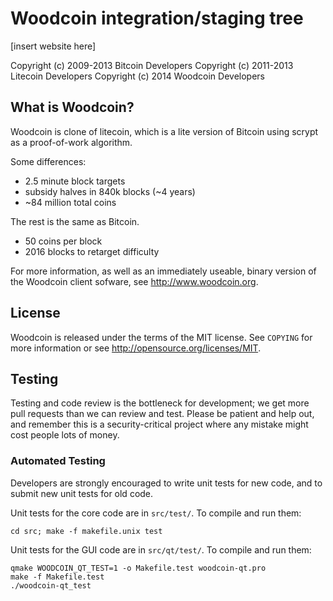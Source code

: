 Woodcoin integration/staging tree
================================

[insert website here]

Copyright (c) 2009-2013 Bitcoin Developers
Copyright (c) 2011-2013 Litecoin Developers
Copyright (c) 2014 Woodcoin Developers

What is Woodcoin?
----------------

Woodcoin is clone of litecoin, which is a lite version of Bitcoin using scrypt as a proof-of-work algorithm.

Some differences:
 - 2.5 minute block targets
 - subsidy halves in 840k blocks (~4 years)
 - ~84 million total coins

The rest is the same as Bitcoin.
 - 50 coins per block
 - 2016 blocks to retarget difficulty

For more information, as well as an immediately useable, binary version of
the Woodcoin client sofware, see http://www.woodcoin.org.

License
-------

Woodcoin is released under the terms of the MIT license. See `COPYING` for more
information or see http://opensource.org/licenses/MIT.

Testing
-------

Testing and code review is the bottleneck for development; we get more pull
requests than we can review and test. Please be patient and help out, and
remember this is a security-critical project where any mistake might cost people
lots of money.

### Automated Testing

Developers are strongly encouraged to write unit tests for new code, and to
submit new unit tests for old code.

Unit tests for the core code are in `src/test/`. To compile and run them:

    cd src; make -f makefile.unix test

Unit tests for the GUI code are in `src/qt/test/`. To compile and run them:

    qmake WOODCOIN_QT_TEST=1 -o Makefile.test woodcoin-qt.pro
    make -f Makefile.test
    ./woodcoin-qt_test

